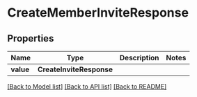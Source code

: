# CreateMemberInviteResponse


## Properties
Name | Type | Description | Notes
------------ | ------------- | ------------- | -------------
**value** | **CreateInviteResponse** |  | 

[[Back to Model list]](../README.md#documentation-for-models) [[Back to API list]](../README.md#documentation-for-api-endpoints) [[Back to README]](../README.md)



